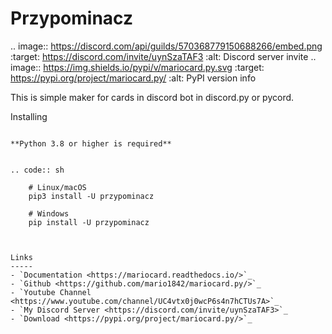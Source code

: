 Przypominacz
============

.. image:: https://discord.com/api/guilds/570368779150688266/embed.png
   :target: https://discord.com/invite/uynSzaTAF3
   :alt: Discord server invite
.. image:: https://img.shields.io/pypi/v/mariocard.py.svg
   :target: https://pypi.org/project/mariocard.py/
   :alt: PyPI version info


This is simple maker for cards in discord bot in discord.py or pycord.


Installing
~~~~~~~~~~

**Python 3.8 or higher is required**


.. code:: sh

    # Linux/macOS
    pip3 install -U przypominacz

    # Windows
    pip install -U przypominacz



Links
-----
- `Documentation <https://mariocard.readthedocs.io/>`_
- `Github <https://github.com/mario1842/mariocard.py/>`_
- `Youtube Channel <https://www.youtube.com/channel/UC4vtx0j0wcP6s4n7hCTUs7A>`_
- `My Discord Server <https://discord.com/invite/uynSzaTAF3>`_
- `Download <https://pypi.org/project/mariocard.py/>`_